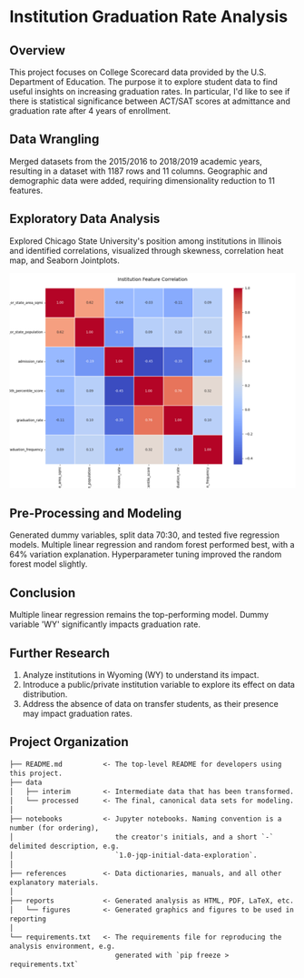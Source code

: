 Institution Graduation Rate Analysis
==============================

Overview
-----------------------------

This project focuses on College Scorecard data provided by the U.S. Department of Education. The purpose it to explore student data to find useful insights on increasing graduation rates. In particular, I'd like to see if there is statistical significance between ACT/SAT scores at admittance and graduation rate after 4 years of enrollment.

Data Wrangling
-----------------------------

Merged datasets from the 2015/2016 to 2018/2019 academic years, resulting in a dataset with 1187 rows and 11 columns. Geographic and demographic data were added, requiring dimensionality reduction to 11 features.

Exploratory Data Analysis
-----------------------------

Explored Chicago State University's position among institutions in Illinois and identified correlations, visualized through skewness, correlation heat map, and Seaborn Jointplots.

![Heatmap](https://github.com/Mkreitman/Capstone-Two/blob/main/reports/figures/heatmap.png)

Pre-Processing and Modeling
-----------------------------

Generated dummy variables, split data 70:30, and tested five regression models. Multiple linear regression and random forest performed best, with a 64% variation explanation. Hyperparameter tuning improved the random forest model slightly.

Conclusion
-----------------------------

Multiple linear regression remains the top-performing model. Dummy variable 'WY' significantly impacts graduation rate. 

Further Research
-----------------------------

1. Analyze institutions in Wyoming (WY) to understand its impact.
2. Introduce a public/private institution variable to explore its effect on data distribution.
3. Address the absence of data on transfer students, as their presence may impact graduation rates.

Project Organization
------------

    ├── README.md          <- The top-level README for developers using this project.
    ├── data
    │   ├── interim        <- Intermediate data that has been transformed.
    │   └── processed      <- The final, canonical data sets for modeling.
    │
    ├── notebooks          <- Jupyter notebooks. Naming convention is a number (for ordering),
    │                         the creator's initials, and a short `-` delimited description, e.g.
    │                         `1.0-jqp-initial-data-exploration`.
    │
    ├── references         <- Data dictionaries, manuals, and all other explanatory materials.
    │
    ├── reports            <- Generated analysis as HTML, PDF, LaTeX, etc.
    │   └── figures        <- Generated graphics and figures to be used in reporting
    │
    └── requirements.txt   <- The requirements file for reproducing the analysis environment, e.g.
                              generated with `pip freeze > requirements.txt`
